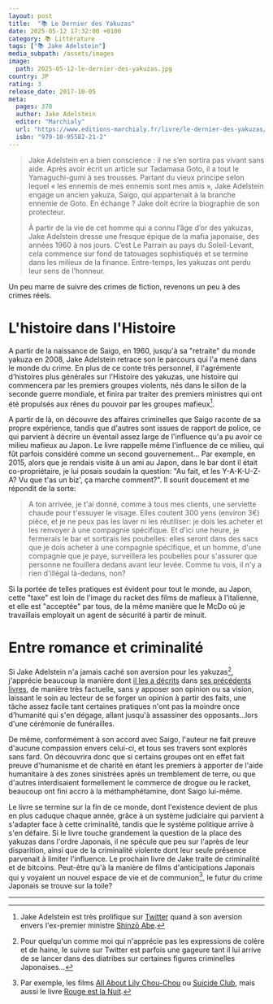 ```yaml
---
layout: post
title:  "📚 Le Dernier des Yakuzas"
date: 2025-05-12 17:32:00 +0100
category: 📚 Littérature
tags: ["📚 Jake Adelstein"]
media_subpath: /assets/images
image:
  path: 2025-05-12-le-dernier-des-yakuzas.jpg
country: JP
rating: 3
release_date: 2017-10-05
meta:
  pages: 370
  author: Jake Adelstein
  editor: "Marchialy"
  url: "https://www.editions-marchialy.fr/livre/le-dernier-des-yakuzas/"
  isbn: "979-10-95582-21-2"
---
```


> Jake Adelstein en a bien conscience : il ne s’en sortira pas vivant sans aide. Après avoir écrit un article sur Tadamasa Goto, il a tout le Yamaguchi-gumi à ses trousses. Partant du vieux principe selon lequel « les ennemis de mes ennemis sont mes amis », Jake Adelstein engage un ancien yakuza, Saigo, qui appartenait à la branche ennemie de Goto. En échange ? Jake doit écrire la biographie de son protecteur.   
> 
> À partir de la vie de cet homme qui a connu l’âge d’or des yakuzas, Jake Adelstein dresse une fresque épique de la mafia japonaise, des années 1960 à nos jours. C’est Le Parrain au pays du Soleil-Levant, cela commence sur fond de tatouages sophistiqués et se termine dans les milieux de la finance. Entre-temps, les yakuzas ont perdu leur sens de l’honneur.

Un peu marre de suivre des crimes de fiction, revenons un peu à des crimes réels.

# L'histoire dans l'Histoire

A partir de la naissance de Saigo, en 1960, jusqu'à sa "retraite" du monde yakuza en 2008, Jake Adelstein retrace son le parcours qui l'a mené dans le monde du crime. En plus de ce conte très personnel, il l'agrémente d'histoires plus générales sur l'Histoire des yakuzas, une histoire qui commencera par les premiers groupes violents, nés dans le sillon de la seconde guerre mondiale, et finira par traiter des premiers ministres qui ont été propulsés aux rênes du pouvoir par les groupes mafieux[^1].

A partir de là, on découvre des affaires criminelles que Saigo raconte de sa propre expérience, tandis que d'autres sont issues de rapport de police, ce qui parvient à décrire un éventail assez large de l'influence qu'a pu avoir ce milieu mafieux au Japon. Le livre rappelle même l'influence de ce milieu, qui fût parfois considéré comme un second gouvernement... Par exemple, en 2015, alors que je rendais visite à un ami au Japon, dans le bar dont il était co-propriétaire, je lui posais soudain la question: "Au fait, et les Y-A-K-U-Z-A? Vu que t'as un biz', ça marche comment?". Il sourit doucement et me répondit de la sorte:

> A ton arrivée, je t'ai donné, comme à tous mes clients, une serviette chaude pour t'essuyer le visage. Elles coutent 300 yens (environ 3€) pièce, et je ne peux pas les laver ni les réutiliser: je dois les acheter et les renvoyer à une compagnie spécifique. Et d'ici une heure, je fermerais le bar et sortirais les poubelles: elles seront dans des sacs que je dois acheter à une compagnie spécifique, et un homme, d'une compagnie que je paye, surveillera les poubelles pour s'assurer que personne ne fouillera dedans avant leur levée. Comme tu vois, il n'y a rien d'illégal là-dedans, non?

Si la portée de telles pratiques est évident pour tout le monde, au Japon, cette "taxe" est loin de l'image du racket des films de mafieux à l'italienne, et elle est "acceptée" par tous, de la même manière que le McDo où je travaillais employait un agent de sécurité à partir de minuit.

# Entre romance et criminalité

Si Jake Adelstein n'a jamais caché son aversion pour les yakuzas[^2], j'apprécie beaucoup la manière dont [il les a décrits](/posts/tokyo-vice-book/) dans [ses précédents livres](/posts/tokyo-detective/), de manière très factuelle, sans y apposer son opinion ou sa vision, laissant le soin au lecteur de se forger un opinion à partir des faits, une tâche assez facile tant certaines pratiques n'ont pas la moindre once d'humanité qui s'en dégage, allant jusqu'à assassiner des opposants...lors d'une cérémonie de funérailles.

De même, conformément à son accord avec Saigo, l'auteur ne fait preuve d'aucune compassion envers celui-ci, et tous ses travers sont explorés sans fard. On découvrira donc que si certains groupes ont en effet fait preuve d'humanisme et de charité en étant les premiers à apporter de l'aide humanitaire à des zones sinistrées après un tremblement de terre, ou que d'autres interdisaient formellement le commerce de drogue ou le racket, beaucoup ont fini accro à la méthamphétamine, dont Saigo lui-même.

Le livre se termine sur la fin de ce monde, dont l'existence devient de plus en plus caduque chaque année, grâce à un système judiciaire qui parvient à s'adapter face à cette criminalité, tandis que le système politique arrive à s'en défaire. Si le livre touche grandement la question de la place des yakuzas dans l'ordre Japonais, il ne spécule que peu sur l'après de leur disparition, ainsi que de la criminalité violente dont leur seule présence parvenait à limiter l'influence. Le prochain livre de Jake traite de criminalité et de bitcoins. Peut-être qu'à la manière de films d'anticipations Japonais qui y voyaient un nouvel espace de vie et de communion[^3], le futur du crime Japonais se trouve sur la toile?

* * *
[^1]: Jake Adelstein est très prolifique sur [<i class="fab fa-x-twitter"></i> Twitter](https://x.com/jakeadelstein) quand à son aversion envers l'ex-premier ministre [<i class="fab fa-wikipedia-w"></i> Shinzō Abe](https://fr.wikipedia.org/wiki/Shinz%C5%8D_Abe).
[^2]: Pour quelqu'un comme moi qui n'apprécie pas les expressions de colère et de haine, le suivre sur Twitter est parfois une gageure tant il lui arrive de se lancer dans des diatribes sur certaines figures criminelles Japonaises...
[^3]: Par exemple, les films [<i class="fab fa-wikipedia-w"></i> All About Lily Chou-Chou](https://fr.wikipedia.org/wiki/All_About_Lily_Chou-Chou) ou [<i class="fab fa-wikipedia-w"></i> Suicide Club](https://fr.wikipedia.org/wiki/Suicide_Club_(film,_2001)), mais aussi le livre [Rouge est la Nuit](/posts/rouge-est-la-nuit/).
